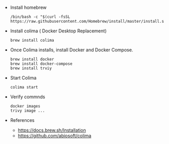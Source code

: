 - Install homebrew 
  ```
  /bin/bash -c "$(curl -fsSL https://raw.githubusercontent.com/Homebrew/install/master/install.sh)"
  ```
 
- Install colima ( Docker Desktop Replacement)
  ```
  brew install colima
  ```
 
- Once Colima installs, install Docker and Docker Compose.
 
  ```
  brew install docker
  brew install docker-compose
  brew install trviy
  ```
  
- Start Colima
  ```
  colima start
  ```

- Verify commnds
  ```
  docker images 
  trivy image ...
  ```

  
- References 
  * https://docs.brew.sh/Installation
  * https://github.com/abiosoft/colima
 
